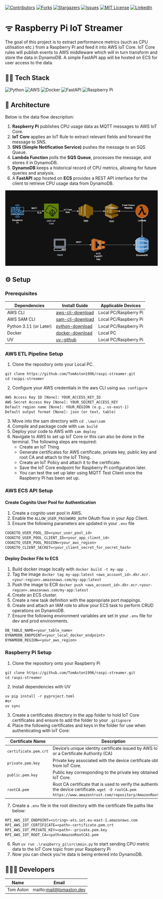[![Contributors][contributors-shield]][contributors-url]
[![Forks][forks-shield]][forks-url]
[![Stargazers][stars-shield]][stars-url]
[![Issues][issues-shield]][issues-url]
[![MIT License][license-shield]][license-url]
[![LinkedIn][linkedin-shield]][linkedin-url]

# ᯤ Raspberry Pi IoT Streamer

The goal of this project is to extract performance metrics (such as CPU utilisation etc.) from a Raspberry Pi and feed it into AWS IoT Core.
IoT Core rules will publish events to AWS middleware which will in turn transform and store the data in DynamoDB. A simple FastAPI app will be hosted on ECS
for user access to the data.

## 🧑‍💻 Tech Stack

![Python]
![AWS]
![Docker]
![FastAPI]
![Raspberry Pi]

## 🏢 Architecture

Below is the data flow description:
1. __Raspberry Pi__ publishes CPU usage data as MQTT messages to AWS IoT Core.
2. __IoT Core__ applies an IoT Rule to extract relevant fields and forward the message to SNS.
3. __SNS (Simple Notification Service)__ pushes the message to an SQS Queue.
4. __Lambda Function__ polls the __SQS Queue__, processes the message, and stores it in DynamoDB.
5. __DynamoDB__ keeps a historical record of CPU metrics, allowing for future queries and analysis.
6. A __FastAPI__ app hosted on __ECS__ provides a REST API interface for the client to retrieve CPU usage data from DynamoDB.

![alt text](https://github.com/TomAston1996/raspi-streamer/blob/main/images/rpi-iot-project.png?raw=true)


## ⚙️ Setup

### Prerequisites
| Dependencies | Install Guide | Applicable Devices |
|--------------|---------------|--------------------|
| AWS CLI |  [aws-cli-download](https://aws.amazon.com/cli/) | Local PC/Raspberry Pi |
| AWS SAM CLI| [sam-cli-download](https://docs.aws.amazon.com/serverless-application-model/latest/developerguide/install-sam-cli.html) | Local PC/Raspberry Pi |
| Python 3.11 (or Later)| [python-download](https://www.python.org/downloads/) | Local PC/Raspberry Pi |
| Docker | [docker-download](https://www.docker.com/products/docker-desktop/) | Local PC |
| UV| [uv-github](https://github.com/astral-sh/uv) | Local PC/Raspberry Pi |

### AWS ETL Pipeline Setup

1. Clone the repository onto your Local PC.
```
git clone https://github.com/TomAston1996/raspi-streamer.git
cd rasppi-streamer
```
2. Configure your AWS credentials in the aws CLI using ```aws configure```
```
AWS Access Key ID [None]: YOUR_ACCESS_KEY_ID
AWS Secret Access Key [None]: YOUR_SECRET_ACCESS_KEY
Default region name [None]: YOUR_REGION (e.g., us-east-1)
Default output format [None]: json (or text, table)
```
3. Move into the sam directory with ```cd .\aws\sam```
4. Compile and package code with ```sam build```
5. Deploy your code to AWS with ```sam deploy```
6. Navigate to AWS to set up IoT Core or this can also be done in the terminal. The following steps are required:
   - Create an IoT Thing
   - Generate certificates for AWS certificate, private key, public key and root CA and attach to the IoT Thing.
   - Create an IoT Policy and attach it to the certificate.
   - Save the IoT Core endpoint for Raspberry Pi configuration later.
   - You can test the set up later using MQTT Test Client once the Raspberry Pi has been set up.

### AWS ECS API Setup

#### Create Cognito User Pool for Authentication
1. Create a cognito user pool in AWS.
2. Enable the ```ALLOW_USER_PASSWORD_AUTH``` OAuth flow in your App Client.
3. Ensure the following parameters are updated in your ```.env``` file
```
COGNITO_USER_POOL_ID=<your_user_pool_id>
COGNITO_USER_POOL_CLIENT_ID=<your_app_client_id>
COGNITO_USER_POOL_REGION=<your_aws_region>
COGNITO_CLIENT_SECRET=<your_client_secret_for_secret_hash>
```

#### Deploy Docker File to ECS
1. Build docker image locally with ```docker build -t my-app .```
2. Tag the image ```docker tag my-app:latest <aws_account_id>.dkr.ecr.<your-region>.amazonaws.com/my-app:latest```
3. Push the image to ECR ```docker push <aws_account_id>.dkr.ecr.<your-region>.amazonaws.com/my-app:latest```
4. Create an ECS cluster.
5. Create a new task definition with the appropriate port mappings.
6. Create and attach an IAM role to allow your ECS task to perform CRUD operations on DynamoDB.
7. Ensure the following environment variables are set in your ```.env``` file for dev and prod environments.
```
DB_TABLE_NAME=<your_table_name>
DYNAMODB_ENDPOINT=<your_local_docker_endpoint>
DYNAMODB_REGION=<your_aws_region>
```

### Raspberry Pi Setup
1. Clone the repository onto your Raspberry Pi
```
git clone https://github.com/TomAston1996/raspi-streamer.git
cd raspi-streamer
```
2. Install dependencies with UV
```
uv pip install -r pyproject.toml
#or
uv sync
```
3. Create a certificates directory in the app folder to hold IoT Core certificates and ensure to add the folder to your ```.gitignore```
4. Place the following certificates and keys in the folder for use when authenticating with IoT Core:

| Certificate Name | Description  |
| ---------------- | -------------|
| ```certificate.pem.crt``` | Device’s unique identity certificate issued by AWS IoT Core or a Certificate Authority (CA) |
| ```private.pem.key``` | Private key associated with the device certificate obtained from IoT Core. |
| ```public.pem.key``` | Public key corresponding to the private key obtained from IoT Core. |
| ```rootCA.pem``` |  Root CA certificate that is used to verify the authenticity of the device certificate. ```wget -O rootCA.pem https://www.amazontrust.com/repository/AmazonRootCA1.pem``` |
7. Create a ```.env``` file in the root directory with the certificate file paths like below:
```
RPI_AWS_IOT_ENDPOINT=<string>-ats.iot.eu-east-1.amazonaws.com
RPI_AWS_IOT_CERTIFICATE=<path>-certificate.pem.crt
RPI_AWS_IOT_PRIVATE_KEY=<path>--private.pem.key
RPI_AWS_IOT_ROOT_CA=<path>AmazonRootCA1.pem
```
6. Run ```uv run .\raspberry_pi\src\main.py``` to start sending CPU metric data to the IoT Core topic from your Raspberry Pi
7. Now you can check you're data is being entered into DynamoDB.

## 🧑‍🤝‍🧑 Developers 

| Name           | Email                      |
| -------------- | -------------------------- |
| Tom Aston      | mailto:mail@tomaston.dev     |

<!-- MARKDOWN LINKS & IMAGES -->
<!-- https://www.markdownguide.org/basic-syntax/#reference-style-links -->
[contributors-shield]: https://img.shields.io/github/contributors/TomAston1996/raspi-streamer.svg?style=for-the-badge
[contributors-url]: https://github.com/TomAston1996/raspi-streamer/graphs/contributors
[forks-shield]: https://img.shields.io/github/forks/TomAston1996/raspi-streamer.svg?style=for-the-badge
[forks-url]: https://github.com/TomAston1996/raspi-streamer/network/members
[stars-shield]: https://img.shields.io/github/stars/TomAston1996/raspi-streamer.svg?style=for-the-badge
[stars-url]: https://github.com/TomAston1996/raspi-streamer/stargazers
[issues-shield]: https://img.shields.io/github/issues/TomAston1996/raspi-streamer.svg?style=for-the-badge
[issues-url]: https://github.com/TomAston1996/raspi-streamer/issues
[license-shield]: https://img.shields.io/github/license/TomAston1996/raspi-streamer.svg?style=for-the-badge
[license-url]: https://github.com/TomAston1996/raspi-streamer/blob/master/LICENSE.txt
[linkedin-shield]: https://img.shields.io/badge/-LinkedIn-black.svg?style=for-the-badge&logo=linkedin&colorB=555
[linkedin-url]: https://linkedin.com/in/tomaston96
[Python]: https://img.shields.io/badge/python-3670A0?style=for-the-badge&logo=python&logoColor=ffdd54
[Pandas]: https://img.shields.io/badge/pandas-%23150458.svg?style=for-the-badge&logo=pandas&logoColor=white
[AWS]: https://img.shields.io/badge/AWS-%23FF9900.svg?style=for-the-badge&logo=amazon-aws&logoColor=white
[Docker]: https://img.shields.io/badge/docker-%230db7ed.svg?style=for-the-badge&logo=docker&logoColor=white
[FastAPI]: https://img.shields.io/badge/FastAPI-005571?style=for-the-badge&logo=fastapi
[Raspberry Pi]: https://img.shields.io/badge/-Raspberry_Pi-C51A4A?style=for-the-badge&logo=Raspberry-Pi

